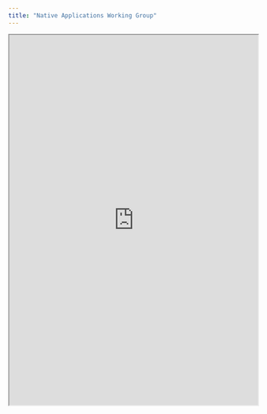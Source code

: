 ```yaml
---
title: "Native Applications Working Group"
---
```



<iframe height="750" width="100%" src="https://ewelton.github.io/ktest/wiki.html#Native%20Applications%20Working%20Group"></iframe>
